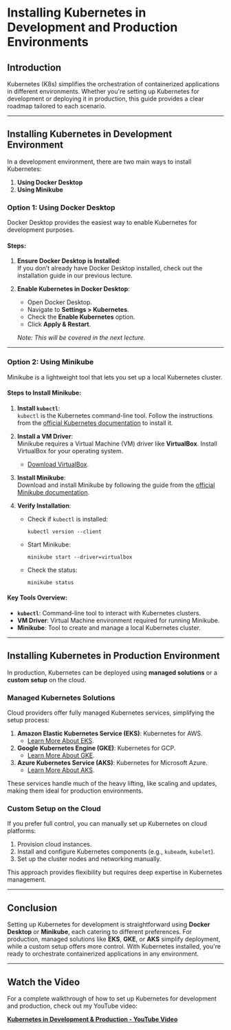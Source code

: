 # Installing Kubernetes in Development and Production Environments

## Introduction

Kubernetes (K8s) simplifies the orchestration of containerized applications in different environments. Whether you're setting up Kubernetes for development or deploying it in production, this guide provides a clear roadmap tailored to each scenario.

---

## Installing Kubernetes in Development Environment

In a development environment, there are two main ways to install Kubernetes:  
1. **Using Docker Desktop**  
2. **Using Minikube**

### Option 1: Using Docker Desktop  
Docker Desktop provides the easiest way to enable Kubernetes for development purposes.

#### Steps:
1. **Ensure Docker Desktop is Installed**:  
   If you don’t already have Docker Desktop installed, check out the installation guide in our previous lecture.

2. **Enable Kubernetes in Docker Desktop**:  
   - Open Docker Desktop.  
   - Navigate to **Settings > Kubernetes**.  
   - Check the **Enable Kubernetes** option.  
   - Click **Apply & Restart**.

   *Note: This will be covered in the next lecture.*

---

### Option 2: Using Minikube  

Minikube is a lightweight tool that lets you set up a local Kubernetes cluster.

#### Steps to Install Minikube:
1. **Install `kubectl`**:  
   `kubectl` is the Kubernetes command-line tool. Follow the instructions from the [official Kubernetes documentation](https://kubernetes.io/docs/tasks/tools/install-kubectl/) to install it.

2. **Install a VM Driver**:  
   Minikube requires a Virtual Machine (VM) driver like **VirtualBox**. Install VirtualBox for your operating system.  

   - [Download VirtualBox](https://www.virtualbox.org/).  

3. **Install Minikube**:  
   Download and install Minikube by following the guide from the [official Minikube documentation](https://minikube.sigs.k8s.io/docs/start/).

4. **Verify Installation**:
   - Check if `kubectl` is installed:  
     ```
     kubectl version --client
     ```
   - Start Minikube:  
     ```
     minikube start --driver=virtualbox
     ```
   - Check the status:  
     ```
     minikube status
     ```

#### Key Tools Overview:
- **`kubectl`**: Command-line tool to interact with Kubernetes clusters.  
- **VM Driver**: Virtual Machine environment required for running Minikube.  
- **Minikube**: Tool to create and manage a local Kubernetes cluster.

---

## Installing Kubernetes in Production Environment

In production, Kubernetes can be deployed using **managed solutions** or a **custom setup** on the cloud.

### Managed Kubernetes Solutions
Cloud providers offer fully managed Kubernetes services, simplifying the setup process:  
1. **Amazon Elastic Kubernetes Service (EKS)**: Kubernetes for AWS.  
   - [Learn More About EKS](https://aws.amazon.com/eks/).  
2. **Google Kubernetes Engine (GKE)**: Kubernetes for GCP.  
   - [Learn More About GKE](https://cloud.google.com/kubernetes-engine).  
3. **Azure Kubernetes Service (AKS)**: Kubernetes for Microsoft Azure.  
   - [Learn More About AKS](https://azure.microsoft.com/en-us/products/kubernetes-service/).  

These services handle much of the heavy lifting, like scaling and updates, making them ideal for production environments.

### Custom Setup on the Cloud
If you prefer full control, you can manually set up Kubernetes on cloud platforms:  
1. Provision cloud instances.  
2. Install and configure Kubernetes components (e.g., `kubeadm`, `kubelet`).  
3. Set up the cluster nodes and networking manually.  

This approach provides flexibility but requires deep expertise in Kubernetes management.

---

## Conclusion

Setting up Kubernetes for development is straightforward using **Docker Desktop** or **Minikube**, each catering to different preferences. For production, managed solutions like **EKS**, **GKE**, or **AKS** simplify deployment, while a custom setup offers more control. With Kubernetes installed, you're ready to orchestrate containerized applications in any environment.

---

## Watch the Video

For a complete walkthrough of how to set up Kubernetes for development and production, check out my YouTube video:

[**Kubernetes in Development & Production - YouTube Video**](<https://youtu.be/IN6QQgcLzJw?si=z20PqsqibPtQhNim>)
